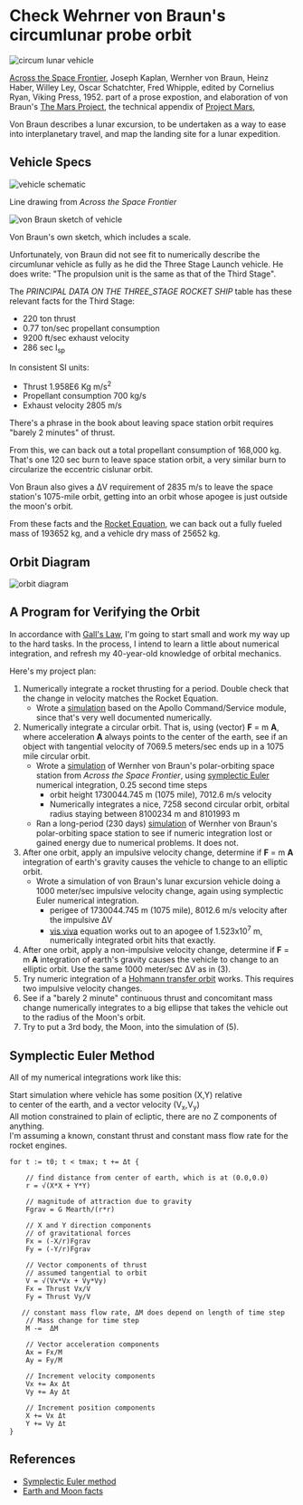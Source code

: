 # Check Wehrner von Braun's circumlunar probe orbit

![circum lunar vehicle](lunar_probe_bw.png)

[Across the Space Frontier](https://space.nss.org/book-review-across-the-space-frontier/),
Joseph Kaplan, Wernher von Braun, Heinz Haber, Willey Ley, Oscar Schatchter, Fred Whipple,
edited by Cornelius Ryan, Viking Press, 1952.
part of a prose expostion,
and elaboration of von Braun's [The Mars Project](https://en.wikipedia.org/wiki/The_Mars_Project),
the technical appendix of [Project Mars](https://en.wikipedia.org/wiki/Project_Mars:_A_Technical_Tale),

Von Braun describes a lunar excursion,
to be undertaken as a way to ease into interplanetary travel,
and map the landing site for a lunar expedition.

## Vehicle Specs

![vehicle schematic](lunar_orbiter_35.png)

Line drawing from _Across the Space Frontier_

![von Braun sketch of vehicle](braun650.jpg)

Von Braun's own sketch, which includes a scale.

Unfortunately, von Braun did not see fit to numerically describe
the circumlunar vehicle as fully as he did the Three Stage Launch vehicle.
He does write:
"The propulsion unit is the same as that of the Third Stage".

The _PRINCIPAL DATA ON THE THREE_STAGE ROCKET SHIP_ table has these
relevant facts for the Third Stage:

* 220 ton thrust
* 0.77 ton/sec propellant consumption
* 9200 ft/sec exhaust velocity
* 286 sec I<sub>sp</sub>

In consistent SI units:

* Thrust 1.958E6 Kg m/s<sup>2</sup>
* Propellant consumption 700 kg/s
* Exhaust velocity 2805 m/s

There's a phrase in the book about leaving space station orbit requires "barely 2 minutes" of thrust.

From this, we can back out a total propellant consumption of 168,000 kg.
That's one 120 sec burn
to leave space station orbit, a very similar burn to circularize the eccentric
cislunar orbit.

Von Braun also gives a &#916;V requirement of 2835 m/s
to leave the space station's 1075-mile orbit,
getting into an orbit whose apogee is just outside the moon's orbit.

From these facts and the [Rocket Equation](),
we can back out a fully fueled mass of 193652 kg,
and a vehicle dry mass of 25652 kg.

## Orbit Diagram

![orbit diagram](circum_lunar_orbit.png)

## A Program for Verifying the Orbit

In accordance with [Gall's Law](http://principles-wiki.net/principles:gall_s_law),
I'm going to start small and work my way up to the hard tasks.
In the process, I intend to learn a little about numerical integration,
and refresh my 40-year-old knowledge of orbital mechanics.

Here's my project plan:

1. Numerically integrate a rocket thrusting for a period.
Double check that the change in velocity matches the Rocket Equation.
   * Wrote a [simulation](csm.go) based on the Apollo Command/Service module,
   since that's very well documented numerically.
2. Numerically integrate a circular orbit. That is,
using (vector) **F** = m **A**, where acceleration **A**
always points to the center of the earth, see if an object with
tangential velocity of 7069.5 meters/sec ends up in a 1075 mile circular orbit.
   * Wrote a [simulation](ss.go) of Wernher von Braun's polar-orbiting
   space station from _Across the Space Frontier_, using [symplectic Euler](https://en.wikipedia.org/wiki/Semi-implicit_Euler_method)
   numerical integration, 0.25 second time steps
     * orbit height 1730044.745 m (1075 mile), 7012.6 m/s velocity
     * Numerically integrates a nice, 7258 second circular orbit,
       orbital radius staying between 8100234 m and 8101993 m
   * Ran a long-period (230 days) [simulation](long_period1.go) of Wernher von Braun's polar-orbiting
     space station to see if numeric integration lost or gained energy due to
     numerical problems. It does not.
3. After one orbit, apply an impulsive velocity change,
determine if **F** = m **A** integration of earth's gravity
causes the vehicle to change to an elliptic orbit.
   * Wrote a simulation of von Braun's lunar excursion vehicle
   doing a 1000 meter/sec impulsive velocity change, again using symplectic Euler
   numerical integration.
     * perigee of 1730044.745 m (1075 mile), 8012.6 m/s velocity after the impulsive &#916;V
     * [vis viva](https://en.wikipedia.org/wiki/Vis-viva_equation) equation works out to an apogee of 1.523x10<sup>7</sup> m,
       numerically integrated orbit hits that exactly.
4. After one orbit, apply a non-impulsive velocity change,
determine if **F** = m **A** integration of earth's gravity
causes the vehicle to change to an elliptic orbit.
Use the same 1000 meter/sec &#916;V as in (3).
5. Try numeric integration of a [Hohmann transfer orbit]() works.
This requires two impulsive velocity changes.
6. See if a "barely 2 minute" continuous thrust and concomitant mass change
numerically integrates to a big ellipse that takes the vehicle
out to the radius of the Moon's orbit.
7. Try to put a 3rd body, the Moon, into the simulation of (5).

## Symplectic Euler Method

All of my numerical integrations work like this:

Start simulation where vehicle has some position (X,Y) relative<br/>
to center of the earth, and a vector velocity (V<sub>x</sub>,V<sub>y</sub>)<br/>
All motion constrained to plain of ecliptic, there are no Z components of anything.<br/>
I'm assuming a known, constant thrust and constant mass flow rate for the<br/>
rocket engines.
```
for t := t0; t < tmax; t += Δt {

    // find distance from center of earth, which is at (0.0,0.0)
    r = √(X*X + Y*Y)

    // magnitude of attraction due to gravity
    Fgrav = G Mearth/(r*r)

    // X and Y direction components
    // of gravitational forces
    Fx = (-X/r)Fgrav
    Fy = (-Y/r)Fgrav

    // Vector components of thrust
    // assumed tangential to orbit
    V = √(Vx*Vx + Vy*Vy)
    Fx = Thrust Vx/V
    Fy = Thrust Vy/V

   // constant mass flow rate, ΔM does depend on length of time step
    // Mass change for time step
    M -=  ΔM

    // Vector acceleration components
    Ax = Fx/M
    Ay = Fy/M

    // Increment velocity components
    Vx += Ax Δt
    Vy += Ay Δt

    // Increment position components
    X += Vx Δt
    Y += Vy Δt
}
```

## References

* [Symplectic Euler method](https://www.mgaillard.fr/2021/07/11/euler-integration.html)
* [Earth and Moon facts](https://nssdc.gsfc.nasa.gov/planetary/factsheet/moonfact.html)
